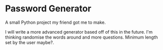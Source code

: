 # Password Generator
A small Python project my friend got me to make.

I will write a more advanced generator based off of this in the future. I'm thinking randomise the words around and more questions. Minimum length set by the user maybe?.
